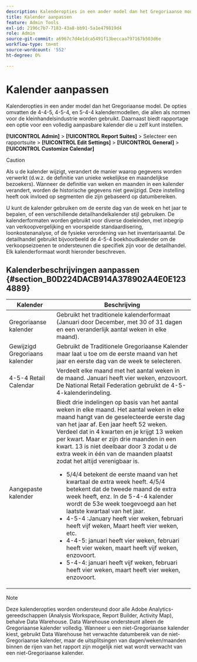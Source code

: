 ```yaml
---
description: Kalenderopties in een ander model dan het Gregoriaanse model. De opties omvatten de 4-4-5, 4-5-4, en 5-4-4 kalendermodellen, die allen als normen voor de kleinhandelsindustrie worden gebruikt. Rapportage biedt ook een volledig aanpasbare kalender die u zelf kunt instellen.
title: Kalender aanpassen
feature: Admin Tools
exl-id: 2196c7b7-7183-43a8-bb91-5a1e479819d4
role: Admin
source-git-commit: a6967c7d4e1dca5491f13beccaa797167b503d6e
workflow-type: tm+mt
source-wordcount: '552'
ht-degree: 0%

---
```


# Kalender aanpassen

Kalenderopties in een ander model dan het Gregoriaanse model. De opties omvatten de 4-4-5, 4-5-4, en 5-4-4 kalendermodellen, die allen als normen voor de kleinhandelsindustrie worden gebruikt. Daarnaast biedt rapportage een optie voor een volledig aanpasbare kalender die u zelf kunt instellen.

**[!UICONTROL Admin]** > **[!UICONTROL Report Suites]** > Selecteer een rapportsuite > **[!UICONTROL Edit Settings]** > **[!UICONTROL General]** > **[!UICONTROL Customize Calendar]**

>[!CAUTION]
>
>Als u de kalender wijzigt, verandert de manier waarop gegevens worden verwerkt (d.w.z. de definitie van unieke wekelijkse en maandelijkse bezoekers). Wanneer de definitie van weken en maanden in een kalender verandert, worden de historische gegevens niet gewijzigd. Deze instelling heeft ook invloed op segmenten die zijn gebaseerd op datumbereiken.

U kunt de kalender gebruiken om de eerste dag van de week en het jaar te bepalen, of een verschillende detailhandelkalender stijl gebruiken. De kalenderformaten worden gebruikt voor diverse doeleinden, met inbegrip van verkoopvergelijking en voorspelde standaardisering, loonkostenanalyse, of de fysieke verordening van het inventarisaantal. De detailhandel gebruikt bijvoorbeeld de 4-5-4 boekhoudkalender om de verkoopseizoenen te ondersteunen die specifiek zijn voor de detailhandel. Elk kalenderformaat wordt hieronder beschreven.

## Kalenderbeschrijvingen aanpassen {#section_B0D224DACB914A378902A4E0E1234889}

| Kalender | Beschrijving |
|--- |--- |
| Gregoriaanse kalender | Gebruikt het traditionele kalenderformaat (Januari door December, met 30 of 31 dagen en een veranderlijk aantal weken in elke maand). |
| Gewijzigd Gregoriaans kalender | Gebruikt de Traditionele Gregoriaanse Kalender maar laat u toe om de eerste maand van het jaar en eerste dag van de week te selecteren. |
| 4-5-4 Retail Calendar | Verdeelt elke maand met het aantal weken in de maand. Januari heeft vier weken, enzovoort. De National Retail Federation gebruikt de 4-5-4-kalenderindeling. |
| Aangepaste kalender | Biedt drie indelingen op basis van het aantal weken in elke maand. Het aantal weken in elke maand hangt van de geselecteerde eerste dag van het jaar af.  Een jaar heeft 52 weken. Verdeel dat in 4 kwarten en je krijgt 13 weken per kwart. Maar er zijn drie maanden in een kwart. 13 is niet deelbaar door 3 zodat u de extra week in één van de maanden plaatst zodat het altijd verenigbaar is.<ul><li>5/4/4 betekent de eerste maand van het kwartaal de extra week heeft. 4/5/4 betekent dat de tweede maand de extra week heeft, enz. In de 5-4-4 kalender wordt de 53e week toegevoegd aan het laatste kwartaal van het jaar.</li><li>4-5-4 :January heeft vier weken, februari heeft vijf weken, Maart heeft vier weken, etc.</li><li>4-4-5: januari heeft vier weken, februari heeft vier weken, maart heeft vijf weken, enzovoort.</li><li>5-4-4: januari heeft vijf weken, februari heeft vier weken, maart heeft vier weken, enzovoort.</li></ul> |

>[!NOTE]
>Deze kalenderopties worden ondersteund door alle Adobe Analytics-gereedschappen (Analysis Workspace, Report Builder, Activity Map), behalve Data Warehouse. Data Warehouse ondersteunt alleen de Gregoriaanse kalender volledig. Wanneer u een niet-Gregoriaanse kalender kiest, gebruikt Data Warehouse het verwachte datumbereik van de niet-Gregoriaanse kalender, maar de uitsplitsingen van dagen/weken/maanden binnen de rijen van het rapport zijn mogelijk niet wat wordt verwacht van een niet-Gregoriaanse kalender.
